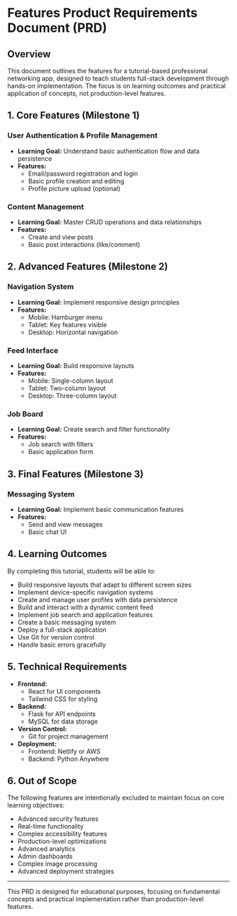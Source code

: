 # Features Product Requirements Document (PRD)

## Overview

This document outlines the features for a tutorial-based professional networking app, designed to teach students full-stack development through hands-on implementation. The focus is on learning outcomes and practical application of concepts, not production-level features.

## 1. Core Features (Milestone 1)

### User Authentication & Profile Management

- **Learning Goal:** Understand basic authentication flow and data persistence
- **Features:**
  - Email/password registration and login
  - Basic profile creation and editing
  - Profile picture upload (optional)

### Content Management

- **Learning Goal:** Master CRUD operations and data relationships
- **Features:**
  - Create and view posts
  - Basic post interactions (like/comment)

## 2. Advanced Features (Milestone 2)

### Navigation System

- **Learning Goal:** Implement responsive design principles
- **Features:**
  - Mobile: Hamburger menu
  - Tablet: Key features visible
  - Desktop: Horizontal navigation

### Feed Interface

- **Learning Goal:** Build responsive layouts
- **Features:**
  - Mobile: Single-column layout
  - Tablet: Two-column layout
  - Desktop: Three-column layout

### Job Board

- **Learning Goal:** Create search and filter functionality
- **Features:**
  - Job search with filters
  - Basic application form

## 3. Final Features (Milestone 3)

### Messaging System

- **Learning Goal:** Implement basic communication features
- **Features:**
  - Send and view messages
  - Basic chat UI

## 4. Learning Outcomes

By completing this tutorial, students will be able to:

- Build responsive layouts that adapt to different screen sizes
- Implement device-specific navigation systems
- Create and manage user profiles with data persistence
- Build and interact with a dynamic content feed
- Implement job search and application features
- Create a basic messaging system
- Deploy a full-stack application
- Use Git for version control
- Handle basic errors gracefully

## 5. Technical Requirements

- **Frontend:**
  - React for UI components
  - Tailwind CSS for styling
- **Backend:**
  - Flask for API endpoints
  - MySQL for data storage
- **Version Control:**
  - Git for project management
- **Deployment:**
  - Frontend: Netlify or AWS
  - Backend: Python Anywhere

## 6. Out of Scope

The following features are intentionally excluded to maintain focus on core learning objectives:

- Advanced security features
- Real-time functionality
- Complex accessibility features
- Production-level optimizations
- Advanced analytics
- Admin dashboards
- Complex image processing
- Advanced deployment strategies

---

This PRD is designed for educational purposes, focusing on fundamental concepts and practical implementation rather than production-level features.
